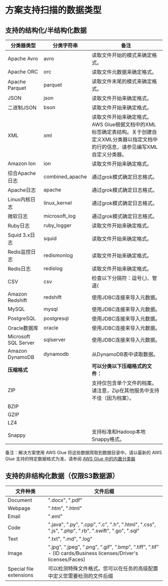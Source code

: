 # 方案支持扫描的数据类型

## 支持的结构化/半结构化数据

| 分类器类型             | 分类字符串          | 备注 |
|---------------------|------------------|------|
| Apache Avro         | avro             | 读取文件开始的模式来确定格式。 |
| Apache ORC          | orc              | 读取文件元数据来确定格式。 |
| Apache Parquet      | parquet          | 读取文件末尾的模式来确定格式。 |
| JSON                | json             | 读取文件开始来确定格式。 |
| 二进制JSON          | bson             | 读取文件开始来确定格式。 |
| XML                 | xml              | 读取文件开始来确定格式。AWS Glue根据文档中的XML标签确定表结构。关于创建自定义XML分类器以指定文档中的行的信息，请参见编写XML自定义分类器。 |
| Amazon Ion          | ion              | 读取文件开始来确定格式。 |
| 综合Apache日志      | combined_apache  | 通过grok模式确定日志格式。 |
| Apache日志          | apache           | 通过grok模式确定日志格式。 |
| Linux内核日志       | linux_kernel     | 通过grok模式确定日志格式。 |
| 微软日志            | microsoft_log    | 通过grok模式确定日志格式。 |
| Ruby日志            | ruby_logger      | 读取文件开始来确定格式。 |
| Squid 3.x日志       | squid            | 读取文件开始来确定格式。 |
| Redis监控日志       | redismonlog      | 读取文件开始来确定格式。 |
| Redis日志           | redislog         | 读取文件开始来确定格式。 |
| CSV                 | csv              | 检查以下分隔符：逗号(,)、管道(|)、制表符(\t)、分号(;)和Ctrl-A (\u0001)。Ctrl-A是标题开始的Unicode控制字符。 |
| Amazon Redshift     | redshift         | 使用JDBC连接来导入元数据。 |
| MySQL               | mysql            | 使用JDBC连接来导入元数据。 |
| PostgreSQL          | postgresql       | 使用JDBC连接来导入元数据。 |
| Oracle数据库        | oracle           | 使用JDBC连接来导入元数据。 |
| Microsoft SQL Server| sqlserver        | 使用JDBC连接来导入元数据。 |
| Amazon DynamoDB     | dynamodb         | 从DynamoDB表中读取数据。 |
| **压缩格式**          |                  | **可以分类以下压缩格式的文件：** |
| ZIP                 |                  | 支持仅包含单个文件的档案。请注意，Zip在其他服务中支持不佳（因为档案）。 |
| BZIP                |                  |      |
| GZIP                |                  |      |
| LZ4                 |                  |      |
| Snappy              |                  | 支持标准和Hadoop本地Snappy格式。 |

备注：解决方案使用 AWS Glue 将这些数据爬取到数据目录中。请以最新的 AWS Glue 支持的特定数据格式为准，请参阅 [AWS Glue 中的内置分类器](https://docs.aws.amazon.com/glue/latest/dg/add-classifier.html)

## 支持的非结构化数据（仅限S3数据源）
| 文件种类  | 文件后缀                                                  |
|-----------|-------------------------------------------------------------|
| Document  | ".docx", ".pdf"                                     |
| Webpage   | ".htm", ".html"                                             |
| Email     | ".eml"                                                      |
| Code      | ".java", ".py", ".cpp", ".c", ".h", ".html", ".css", ".js", ".php", ".rb", ".swift", ".go", ".sql" |
| Text      | ".txt", ".md", ".log"                                       |
| Image     | “.jpg”, “.jpeg”, “.png”, “.gif”, “.bmp”, “.tiff”, “.tif” - (ID cards/Business licenses/Driver's licenses/Faces) |
| Special file extensions      | 可以检测特殊文件格式。您可以在任务的高级配置中定义您需要检测的文件后缀                                       |
